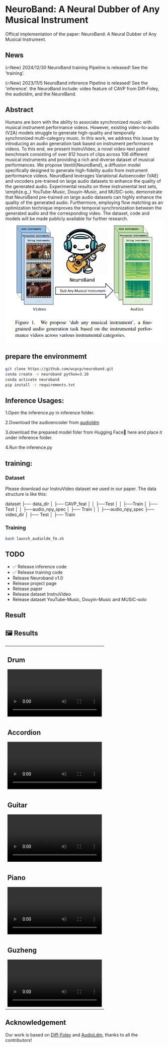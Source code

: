 # **NeuroBand: A Neural Dubber of Any Musical Instrument**
Offical implementation of the paper: NeuroBand: A Neural Dubber of Any Musical Instrument.

## **News**
(🔥New) 2024/12/30 NeuroBand training Pipeline is released! See the 'training'.

(🔥New) 2023/11/5 NeuroBand inference Pipeline is released! See the 'inference'.
the NeuroBand include: video feature of CAVP from Diff-Foley, the audioldm, and the NeuroBand.

## **Abstract**
Humans are born with the ability to associate synchronized music with musical instrument performance videos. However, existing video-to-audio (V2A) models struggle to generate high-quality and temporally synchronized multi-category music. In this work, we address this issue by introducing an audio generation task based on instrument performance videos. To this end, we present InstruVideo, a novel video-text paired benchmark consisting of over 812 hours of clips across 106 different musical instruments and providing a rich and diverse dataset of musical performances. We propose \textit{NeuroBand}, a diffusion model specifically designed to generate high-fidelity audio from instrument performance videos. NeuroBand leverages Variational Autoencoder (VAE) and vocoders pre-trained on large audio datasets to enhance the quality of the generated audio. Experimental results on three instrumental test sets, \emph{e.g.,} YouTube-Music, Douyin-Music, and MUSIC-solo, demonstrate that NeuroBand pre-trained on large audio datasets can highly enhance the quality of the generated audio. Furthermore, employing flow matching as an optimization technique improves the temporal synchronization between the generated audio and the corresponding video. The dataset, code and models will be made publicly available for further research.
![image](https://github.com/wcpcp/neuroband/blob/main/asset/1c9b380e7992afc57c82913bc7aca8f.png)

## **prepare the environmemt**
```Bash
git clone https://github.com/wcpcp/neuroband.git
conda create -n neuroband python=3.10
conda activate neuroband
pip install -r requirements.txt
```

## **Inference Usages:**
1.Open the inference.py in inference folder.

2.Download the audioencoder from [audioldm](https://github.com/haoheliu/AudioLDM-training-finetuning/tree/main/data)

3.download the prepared model foler from Hugging Face🤗 here and place it under inference folder.

4.Run the inference.py

## **training:**

### Dataset
Please download our InstruVideo dataset we used in our paper.
The data structure is like this:

dataset
├── data_dir
│  ├── CAVP_feat
│  │   ├──Test
│  │   ├──Train
│  ├── Test
│  │   ├──audio_npy_spec
│  ├── Train
│  │   ├──audio_npy_spec
├── video_dir
│  ├── Test
│  ├── Train



### Training
```Bash
bash launch_audioldm_fm.sh
```

## TODO
* ✅ Release inference code
* ✅ Release training code
*  Release Neuroband v1.0
*  Release project page
*  Release paper
*  Release dataset InstruVideo
*  Release dataset YouTube-Music, Douyin-Music and MUSIC-solo

## Result
## 🖼️ Results

<table border="0" style="width: 100%; text-align: left; margin-top: 20px;">
  <tr>
    <td>
      <h2>Drum</h2>
      <video src="https://github.com/wcpcp/neuroband/blob/main/asset/4c41c1a120f6732cd4356073a6c4821c.mp4?raw=true" width="100%" controls autoplay loop></video>
    </td>
  </tr>
  <tr>
    <td>
      <h2>Accordion</h2>
      <video src="https://github.com/wcpcp/neuroband/blob/main/asset/4d08b9d53d0b363aa1cd87d4a29d0908.mp4?raw=true" width="100%" controls autoplay loop></video>
    </td>
  </tr>
  <tr>
    <td>
      <h2>Guitar</h2>
      <video src="https://github.com/wcpcp/neuroband/blob/main/asset/5cb8c80b954562b49e266fd9bd7e4bad.mp4?raw=true" width="100%" controls autoplay loop></video>
    </td>
  </tr>
  <tr>
    <td>
      <h2>Piano</h2>
      <video src="https://github.com/wcpcp/neuroband/blob/main/asset/51f039b89e99b0d9facbf6d8f6e74928.mp4?raw=true" width="100%" controls autoplay loop></video>
    </td>
  </tr>
  <tr>
    <td>
      <h2>Guzheng</h2>
      <video src="https://github.com/wcpcp/neuroband/blob/main/asset/47606ad9f57be942cf5ab6a9a38e2b5f.mp4?raw=true" width="100%" controls autoplay loop></video>
    </td>
  </tr>
</table>

<!-- **Drum**
<video width="320" height="240" controls>
  <source src="https://github.com/wcpcp/neuroband/blob/main/asset/4c41c1a120f6732cd4356073a6c4821c.mp4?raw=true" type="video/mp4">
  Your browser does not support the video tag.
</video>

**Accordion**
<video width="320" height="240" controls>
  <source src="https://github.com/wcpcp/neuroband/blob/main/asset/4d08b9d53d0b363aa1cd87d4a29d0908.mp4?raw=true" type="video/mp4">
  Your browser does not support the video tag.
</video>

**Guitar**
<video width="320" height="240" controls>
  <source src="https://github.com/wcpcp/neuroband/blob/main/asset/5cb8c80b954562b49e266fd9bd7e4bad.mp4?raw=true" type="video/mp4">
  Your browser does not support the video tag.
</video>

**Piano**
<video width="320" height="240" controls>
  <source src="https://github.com/wcpcp/neuroband/blob/main/asset/51f039b89e99b0d9facbf6d8f6e74928.mp4?raw=true" type="video/mp4">
  Your browser does not support the video tag.
</video>

**Guzheng**
<video width="320" height="240" controls>
  <source src="https://github.com/wcpcp/neuroband/blob/main/asset/47606ad9f57be942cf5ab6a9a38e2b5f.mp4?raw=true" type="video/mp4">
  Your browser does not support the video tag.
</video> -->


## Acknowledgement
Our work is based on [Diff-Foley](https://github.com/luosiallen/Diff-Foley.git) and [AudioLdm](https://github.com/haoheliu/AudioLDM-training-finetuning.git), thanks to all the contributors!